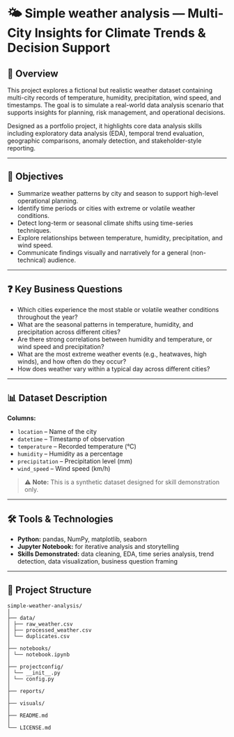 # 🌤️ Simple weather analysis — Multi-City Insights for Climate Trends & Decision Support

## 📍 Overview

This project explores a fictional but realistic weather dataset containing multi-city records of temperature, humidity, precipitation, wind speed, and timestamps. The goal is to simulate a real-world data analysis scenario that supports insights for planning, risk management, and operational decisions.

Designed as a portfolio project, it highlights core data analysis skills including exploratory data analysis (EDA), temporal trend evaluation, geographic comparisons, anomaly detection, and stakeholder-style reporting.

---

## 🎯 Objectives

- Summarize weather patterns by city and season to support high-level operational planning.
- Identify time periods or cities with extreme or volatile weather conditions.
- Detect long-term or seasonal climate shifts using time-series techniques.
- Explore relationships between temperature, humidity, precipitation, and wind speed.
- Communicate findings visually and narratively for a general (non-technical) audience.

---

## ❓ Key Business Questions

- Which cities experience the most stable or volatile weather conditions throughout the year?
- What are the seasonal patterns in temperature, humidity, and precipitation across different cities?
- Are there strong correlations between humidity and temperature, or wind speed and precipitation?
- What are the most extreme weather events (e.g., heatwaves, high winds), and how often do they occur?
- How does weather vary within a typical day across different cities?

---

## 📊 Dataset Description

**Columns:**
- `location` – Name of the city
- `datetime` – Timestamp of observation
- `temperature` – Recorded temperature (°C)
- `humidity` – Humidity as a percentage
- `precipitation` – Precipitation level (mm)
- `wind_speed` – Wind speed (km/h)

> ⚠️ **Note:** This is a synthetic dataset designed for skill demonstration only.

---

## 🛠️ Tools & Technologies

- **Python:** pandas, NumPy, matplotlib, seaborn
- **Jupyter Notebook:** for iterative analysis and storytelling
- **Skills Demonstrated:** data cleaning, EDA, time series analysis, trend detection, data visualization, business question framing

---

## 📁 Project Structure

```
simple-weather-analysis/
│
├── data/
│ ├── raw_weather.csv
│ ├── processed_weather.csv
│ └── duplicates.csv
│
├── notebooks/
│ └── notebook.ipynb
│
├── projectconfig/
│ └── __init__.py
│ └── config.py
│
├── reports/
│
├── visuals/
│
├── README.md
│
└── LICENSE.md
```
